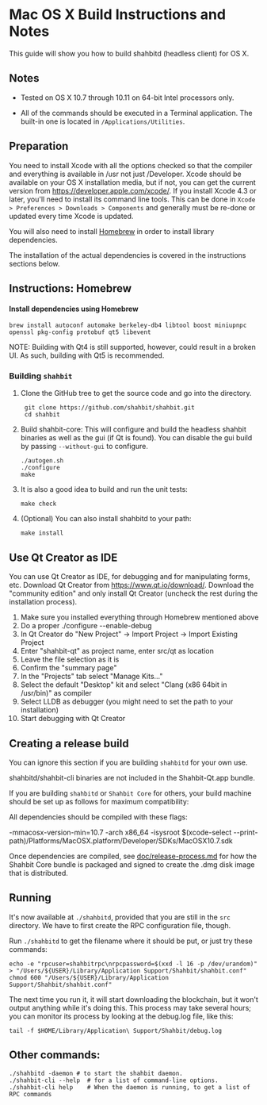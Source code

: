 Mac OS X Build Instructions and Notes
====================================
This guide will show you how to build shahbitd (headless client) for OS X.

Notes
-----

* Tested on OS X 10.7 through 10.11 on 64-bit Intel processors only.

* All of the commands should be executed in a Terminal application. The
built-in one is located in `/Applications/Utilities`.

Preparation
-----------

You need to install Xcode with all the options checked so that the compiler
and everything is available in /usr not just /Developer. Xcode should be
available on your OS X installation media, but if not, you can get the
current version from https://developer.apple.com/xcode/. If you install
Xcode 4.3 or later, you'll need to install its command line tools. This can
be done in `Xcode > Preferences > Downloads > Components` and generally must
be re-done or updated every time Xcode is updated.

You will also need to install [Homebrew](http://brew.sh) in order to install library
dependencies.

The installation of the actual dependencies is covered in the instructions
sections below.

Instructions: Homebrew
----------------------

#### Install dependencies using Homebrew

    brew install autoconf automake berkeley-db4 libtool boost miniupnpc openssl pkg-config protobuf qt5 libevent

NOTE: Building with Qt4 is still supported, however, could result in a broken UI. As such, building with Qt5 is recommended.

### Building `shahbit`

1. Clone the GitHub tree to get the source code and go into the directory.

        git clone https://github.com/shahbit/shahbit.git
        cd shahbit

2.  Build shahbit-core:
    This will configure and build the headless shahbit binaries as well as the gui (if Qt is found).
    You can disable the gui build by passing `--without-gui` to configure.

        ./autogen.sh
        ./configure
        make

3.  It is also a good idea to build and run the unit tests:

        make check

4.  (Optional) You can also install shahbitd to your path:

        make install

Use Qt Creator as IDE
------------------------
You can use Qt Creator as IDE, for debugging and for manipulating forms, etc.
Download Qt Creator from https://www.qt.io/download/. Download the "community edition" and only install Qt Creator (uncheck the rest during the installation process).

1. Make sure you installed everything through Homebrew mentioned above
2. Do a proper ./configure --enable-debug
3. In Qt Creator do "New Project" -> Import Project -> Import Existing Project
4. Enter "shahbit-qt" as project name, enter src/qt as location
5. Leave the file selection as it is
6. Confirm the "summary page"
7. In the "Projects" tab select "Manage Kits..."
8. Select the default "Desktop" kit and select "Clang (x86 64bit in /usr/bin)" as compiler
9. Select LLDB as debugger (you might need to set the path to your installation)
10. Start debugging with Qt Creator

Creating a release build
------------------------
You can ignore this section if you are building `shahbitd` for your own use.

shahbitd/shahbit-cli binaries are not included in the Shahbit-Qt.app bundle.

If you are building `shahbitd` or `Shahbit Core` for others, your build machine should be set up
as follows for maximum compatibility:

All dependencies should be compiled with these flags:

 -mmacosx-version-min=10.7
 -arch x86_64
 -isysroot $(xcode-select --print-path)/Platforms/MacOSX.platform/Developer/SDKs/MacOSX10.7.sdk

Once dependencies are compiled, see [doc/release-process.md](release-process.md) for how the Shahbit Core
bundle is packaged and signed to create the .dmg disk image that is distributed.

Running
-------

It's now available at `./shahbitd`, provided that you are still in the `src`
directory. We have to first create the RPC configuration file, though.

Run `./shahbitd` to get the filename where it should be put, or just try these
commands:

    echo -e "rpcuser=shahbitrpc\nrpcpassword=$(xxd -l 16 -p /dev/urandom)" > "/Users/${USER}/Library/Application Support/Shahbit/shahbit.conf"
    chmod 600 "/Users/${USER}/Library/Application Support/Shahbit/shahbit.conf"

The next time you run it, it will start downloading the blockchain, but it won't
output anything while it's doing this. This process may take several hours;
you can monitor its process by looking at the debug.log file, like this:

    tail -f $HOME/Library/Application\ Support/Shahbit/debug.log

Other commands:
-------

    ./shahbitd -daemon # to start the shahbit daemon.
    ./shahbit-cli --help  # for a list of command-line options.
    ./shahbit-cli help    # When the daemon is running, to get a list of RPC commands
